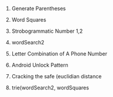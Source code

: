 1. Generate Parentheses
2. Word Squares
3. Strobogrammatic Number 1,2
4. wordSearch2
5. Letter Combination of A Phone Number
6. Android Unlock Pattern

7. Cracking the safe (euclidian distance
8. trie(wordSearch2, wordSquares 
